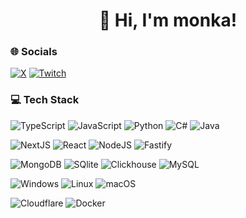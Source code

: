 <h1 align="center">👋 Hi, I'm monka!</h1>

<!--🔭 Software Engineer looking to broaden my horizons<br>
🧑‍🎓 Doing my bachelor's degree in Software Engineering at Esslingen University<br>
💬 Currently learning about full stack applications
<div align="right">
    <img alt="Coding" width="400" src="https://i.gifer.com/origin/78/7821a8c6532bb0dc7d6c4b75574289f0.gif">
</div>-->

### 🌐 Socials
[![X](https://img.shields.io/badge/X-black.svg?logo=X&logoColor=white)](https://x.com/787monka)
[![Twitch](https://img.shields.io/badge/Twitch-%239146FF.svg?logo=Twitch&logoColor=white)](https://twitch.tv/monkaaaaaaa)

### 💻 Tech Stack
![TypeScript](https://img.shields.io/badge/typescript-%23007ACC.svg?style=for-the-badge&logo=typescript&logoColor=white)
![JavaScript](https://img.shields.io/badge/javascript-%23323330.svg?style=for-the-badge&logo=javascript&logoColor=%23F7DF1E)
![Python](https://img.shields.io/badge/python-3670A0?style=for-the-badge&logo=python&logoColor=ffdd54)
![C#](https://img.shields.io/badge/c%23-%23239120.svg?style=for-the-badge&logo=csharp&logoColor=white)
![Java](https://img.shields.io/badge/java-%23ED8B00.svg?style=for-the-badge&logo=openjdk&logoColor=white)

![NextJS](https://img.shields.io/badge/Next.JS-black.svg?style=for-the-badge&logo=next.js&logoColor=white)
![React](https://img.shields.io/badge/react-%2320232a.svg?style=for-the-badge&logo=react&logoColor=%2361DAFB)
![NodeJS](https://img.shields.io/badge/node.js-6DA55F?style=for-the-badge&logo=node.js&logoColor=white)
![Fastify](https://img.shields.io/badge/Fastify-white?style=for-the-badge&logo=fastify&logoColor=black)

![MongoDB](https://img.shields.io/badge/MongoDB-%234ea94b.svg?style=for-the-badge&logo=mongodb&logoColor=white)
![SQlite](https://img.shields.io/badge/SQlite-white.svg?style=for-the-badge&logo=sqlite&logoColor=3D9FDA)
![Clickhouse](https://img.shields.io/badge/Clickhouse-21211E.svg?style=for-the-badge&logo=clickhouse&logoColor=FAFF69)
![MySQL](https://img.shields.io/badge/mysql-4479A1.svg?style=for-the-badge&logo=mysql&logoColor=white)

![Windows](https://img.shields.io/badge/Windows-0078D6?style=for-the-badge&logo=windows&logoColor=white)
![Linux](https://img.shields.io/badge/Linux-FCC624?style=for-the-badge&logo=linux&logoColor=black)
![macOS](https://img.shields.io/badge/macOS-white?style=for-the-badge&logo=macos&logoColor=black)

![Cloudflare](https://img.shields.io/badge/Cloudflare-F48528?style=for-the-badge&logo=cloudflare&logoColor=white)
![Docker](https://img.shields.io/badge/Docker-2B72D8?style=for-the-badge&logo=docker&logoColor=white)

<!--### 📊 GitHub Stats
![](https://github-readme-stats.vercel.app/api?username=plirexic&theme=midnight-purple&hide_border=false&include_all_commits=true&count_private=true)<br/>
![](https://github-readme-streak-stats.herokuapp.com/?user=plirexic&theme=midnight-purple&hide_border=false)<br/>
![](https://github-readme-stats.vercel.app/api/top-langs/?username=plirexic&theme=midnight-purple&hide_border=false&include_all_commits=true&count_private=true&layout=compact)

![](https://github-profile-trophy.vercel.app/?username=plirexic&theme=dracula&no-frame=false&no-bg=true&margin-w=4)
-->
